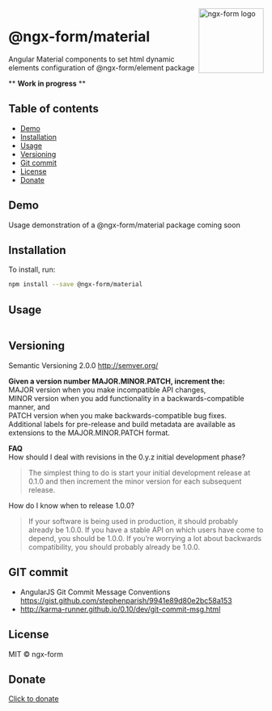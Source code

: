<img src="http://ngx-form.wwwdev.io/color_logo_transparent_background.png" alt="ngx-form logo" title="ngx-form" align="right" width="128" />

# @ngx-form/material

Angular Material components to set html dynamic elements configuration of @ngx-form/element package


** **Work in progress** **


## Table of contents
* [Demo](#demo)
* [Installation](#installation)
* [Usage](#usage)
* [Versioning](#versioning)
* [Git commit](#git-commit)
* [License](#license)
* [Donate](#donate)


## Demo

Usage demonstration of a @ngx-form/material package coming soon

## Installation

To install, run:

```bash
npm install --save @ngx-form/material
```

## Usage
```typescript
```

## Versioning
Semantic Versioning 2.0.0 http://semver.org/

**Given a version number MAJOR.MINOR.PATCH, increment the:**   
MAJOR version when you make incompatible API changes,  
MINOR version when you add functionality in a backwards-compatible manner, and  
PATCH version when you make backwards-compatible bug fixes.  
Additional labels for pre-release and build metadata are available as extensions to the MAJOR.MINOR.PATCH format.

**FAQ**   
How should I deal with revisions in the 0.y.z initial development phase?  
>The simplest thing to do is start your initial development release at 0.1.0 and then increment the minor version for each subsequent release.

How do I know when to release 1.0.0?

>If your software is being used in production, it should probably already be 1.0.0. If you have a stable API on which users have come to depend, you should be 1.0.0. If you’re worrying a lot about backwards compatibility, you should probably already be 1.0.0.

## GIT commit
- AngularJS Git Commit Message Conventions https://gist.github.com/stephenparish/9941e89d80e2bc58a153
- http://karma-runner.github.io/0.10/dev/git-commit-msg.html

## License

MIT © ngx-form

## Donate
[Click to donate](https://donorbox.org/help-creating-open-source-software)
